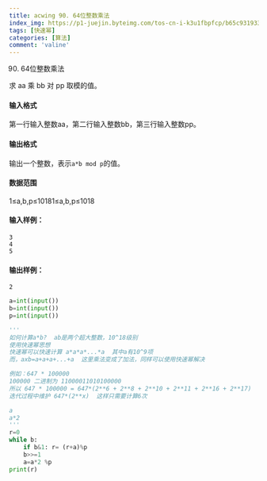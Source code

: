 ```yaml
---
title: acwing 90. 64位整数乘法
index_img: https://p1-juejin.byteimg.com/tos-cn-i-k3u1fbpfcp/b65c93193327471bb3bcc18788e75214~tplv-k3u1fbpfcp-watermark.image
tags: [快速幂]
categories: [算法]
comment: 'valine'
---
```


90. 64位整数乘法

求 aa 乘 bb 对 pp 取模的值。

#### 输入格式

第一行输入整数aa，第二行输入整数bb，第三行输入整数pp。

#### 输出格式

输出一个整数，表示`a*b mod p`的值。

#### 数据范围

1≤a,b,p≤10181≤a,b,p≤1018

#### 输入样例：

```
3
4
5
```

#### 输出样例：

```
2
```



```py
a=int(input())
b=int(input())
p=int(input())

'''
如何计算a*b?  ab是两个超大整数，10^18级别
使用快速幂思想
快速幂可以快速计算 a*a*a*...*a  其中a有10^9项
而，axb=a+a+a+...+a  这里乘法变成了加法，同样可以使用快速幂解决

例如：647 * 100000
100000 二进制为 11000011010100000
所以 647 * 100000 = 647*(2**6 + 2**8 + 2**10 + 2**11 + 2**16 + 2**17)
迭代过程中维护 647*(2**x)  这样只需要计算6次

a 
a*2
'''
r=0
while b:
    if b&1: r= (r+a)%p
    b>>=1
    a=a*2 %p
print(r)
```